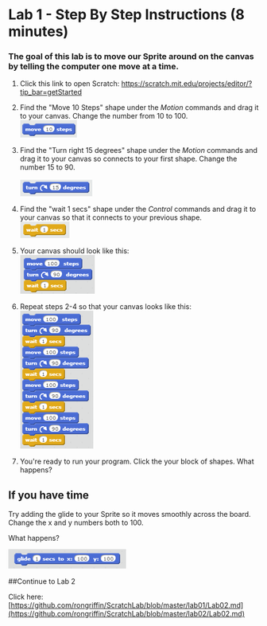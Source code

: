 # Lab 1 - Step By Step Instructions (8 minutes)

### The goal of this lab is to move our Sprite around on the canvas by telling the computer one move at a time.

1.  Click this link to open Scratch: <a href="https://scratch.mit.edu/projects/editor/?tip_bar=getStarted" target="_blank">https://scratch.mit.edu/projects/editor/?tip_bar=getStarted</a>

2. Find the "Move 10 Steps" shape under the *Motion* commands and drag it to your canvas.  Change the number from 10 to 100.  <br/>
![](https://raw.githubusercontent.com/rongriffin/ScratchLab/master/lab01/Lab1Step2.PNG)

3. Find the "Turn right 15 degrees" shape under the *Motion* commands and drag it to your canvas so connects to your first shape.  Change the number 15 to 90. <br/>  
![](https://raw.githubusercontent.com/rongriffin/ScratchLab/master/lab01/Lab1Step3.png)


4. Find the "wait 1 secs" shape under the *Control* commands and drag it to your canvas so that it connects to your previous shape.<br/>
![](https://raw.githubusercontent.com/rongriffin/ScratchLab/master/lab01/Lab1Step4.png)

5. Your canvas should look like this: <br/>
![](https://raw.githubusercontent.com/rongriffin/ScratchLab/master/lab01/Lab1Step5.png)

6. Repeat steps 2-4 so that your canvas looks like this: <br/> 
![](https://raw.githubusercontent.com/rongriffin/ScratchLab/master/lab01/Lab1Step6.png)

7. You're ready to run your program.  Click the your block of shapes.  What happens? 

## If you have time

Try adding the glide to your Sprite so it moves smoothly across the board.  Change the x and y numbers both to 100.  

What happens?

![](https://raw.githubusercontent.com/rongriffin/ScratchLab/master/lab01/Lab1Extra.png)


##Continue to Lab 2

Click here:  [https://github.com/rongriffin/ScratchLab/blob/master/lab01/Lab02.md](https://github.com/rongriffin/ScratchLab/blob/master/lab02/Lab02.md)